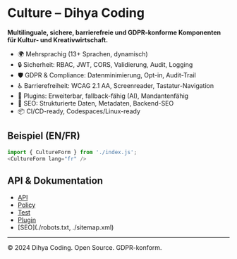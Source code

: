 # Culture – Dihya Coding

**Multilinguale, sichere, barrierefreie und GDPR-konforme Komponenten für Kultur- und Kreativwirtschaft.**

- 🌍 Mehrsprachig (13+ Sprachen, dynamisch)
- 🔒 Sicherheit: RBAC, JWT, CORS, Validierung, Audit, Logging
- 🛡️ GDPR & Compliance: Datenminimierung, Opt-in, Audit-Trail
- ♿ Barrierefreiheit: WCAG 2.1 AA, Screenreader, Tastatur-Navigation
- 🔌 Plugins: Erweiterbar, fallback-fähig (AI), Mandantenfähig
- 🚀 SEO: Strukturierte Daten, Metadaten, Backend-SEO
- 📦 CI/CD-ready, Codespaces/Linux-ready

## Beispiel (EN/FR)
```js
import { CultureForm } from './index.js';
<CultureForm lang="fr" />
```

## API & Dokumentation
- [API](./api.js)
- [Policy](./policy.md)
- [Test](./index.test.js)
- [Plugin](./sample_plugin.js)
- [SEO](./robots.txt, ./sitemap.xml)

---
© 2024 Dihya Coding. Open Source. GDPR-konform.

